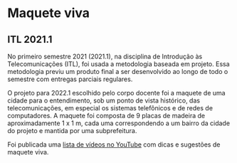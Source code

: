 # Maquete viva

## ITL 2021.1

No primeiro semestre 2021 (2021.1), na disciplina de Introdução às Telecomunicações (ITL), foi usada a metodologia baseada em projeto. Essa metodologia previu um produto final a ser desenvolvido ao longo de todo o semestre com entregas parciais regulares.

O projeto para 2022.1 escolhido pelo corpo docente foi a maquete de uma cidade para o entendimento, sob um ponto de vista histórico, das telecomunicações, em especial os sistemas telefônicos e de redes de computadores. A maquete foi composta de 9 placas de madeira de aproximadamente 1 x 1 m, cada uma correspondendo a um bairro da cidade do projeto e mantida por uma subprefeitura.

Foi publicada uma [lista de vídeos no YouTube](https://www.youtube.com/watch?v=quI-zGehZEM\&list=PLje9mMro7hT2vbYqvnxwJM6f3ktvskNCu\&index=1) com dicas e sugestões de maquete viva.

####
